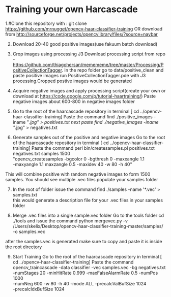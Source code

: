# Training your own Harcascade 

1.#Clone this repository with : git clone https://github.com/mrnugget/opencv-haar-classifier-training  OR download from
http://sourceforge.net/projects/opencvlibrary/files/?source=navbar

2. Download 20-40 good positive images(use fakuum batch download)

3. Crop images using processing J3 
Download processing script from repo - https://github.com/thiagohersan/memememe/tree/master/Processing/PositiveCollectionTagger. 
In the repo folder go to data/positive_clean and paste positive images 
run PositiveCollectionTagger.pde with J3 processing.Cropped postive images would be generated 

4. Acquire negative images and apply processing script(create your own or download at https://code.google.com/p/tutorial-haartraining/) Paste negative images about 600-800 in negative images folder

5. Go to the root of the haarcascade repository in terminal [ cd ../opencv-haar-classifier-training]
Paste  the command 
find ./positive_images -iname "*.jpg" > positives.txt
next paste 
find ./negative_images -iname "*.jpg" > negatives.txt

6. Generate samples out of the positive and negative images
Go to the root of the haarcascade repository in terminal [ cd ../opencv-haar-classifier-training]
Paste  the command 
perl bin/createsamples.pl positives.txt negatives.txt samples 1500\
  "opencv_createsamples -bgcolor 0 -bgthresh 0 -maxxangle 1.1\
  -maxyangle 1.1 maxzangle 0.5 -maxidev 40 -w 80 -h 40"

This will combine positive with random negative images to form 1500 samples. You should see multiple .vec files populate your samples folder

7. In the root of folder issue the command 
find ./samples -name '*.vec' > samples.txt   
this would generate a description file for your .vec files in your samples folder

8. Merge .vec files into a single sample.vec folder
Go to the tools folder
cd ./tools and issue the command 
python mergevec.py -v /Users/skelix/Desktop/opencv-haar-classifier-training-master/samples/ -o samples.vec

after the samples.vec is generated make sure to copy and paste it is inside the root directory

9. Start Training 
Go to the root of the haarcascade repository in terminal [ cd ../opencv-haar-classifier-training]
Paste  the command 
opencv_traincascade -data classifier -vec samples.vec -bg negatives.txt\
  -numStages 20 -minHitRate 0.999 -maxFalseAlarmRate 0.5 -numPos 1000\
  -numNeg 600 -w 80 -h 40 -mode ALL -precalcValBufSize 1024\
  -precalcIdxBufSize 1024
